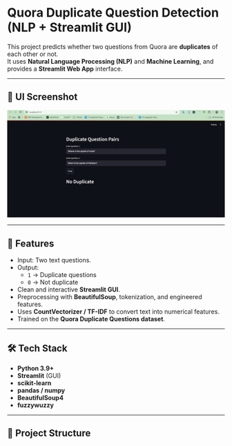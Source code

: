 # Quora Duplicate Question Detection (NLP + Streamlit GUI)

This project predicts whether two questions from Quora are **duplicates** of each other or not.  
It uses **Natural Language Processing (NLP)** and **Machine Learning**, and provides a **Streamlit Web App** interface.


---

## 📸 UI Screenshot

![PDF Summarizer UI](./screenshot.png)

---

## 🚀 Features
- Input: Two text questions.
- Output:  
  - `1` → Duplicate questions  
  - `0` → Not duplicate
- Clean and interactive **Streamlit GUI**.
- Preprocessing with **BeautifulSoup**, tokenization, and engineered features.
- Uses **CountVectorizer / TF-IDF** to convert text into numerical features.
- Trained on the **Quora Duplicate Questions dataset**.

---

## 🛠 Tech Stack
- **Python 3.9+**
- **Streamlit** (GUI)
- **scikit-learn**
- **pandas / numpy**
- **BeautifulSoup4**
- **fuzzywuzzy**

---

## 📂 Project Structure
